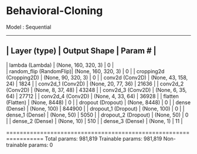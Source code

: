 # Behavioral-Cloning
Model : Sequential
_________________________________________________________________
| Layer (type)            |    Output Shape            |   Param #  |
-------------------------------------------------------------------- 
| lambda (Lambda)         |   (None, 160, 320, 3)      | 0          |   
| random_flip (RandomFlip)|  (None, 160, 320, 3)       | 0          |
| cropping2d (Cropping2D) |    (None, 90, 320, 3)      |  0         |
| conv2d (Conv2D)         |       (None, 43, 158, 24)  |     1824   |
| conv2d_1 (Conv2D)       |       (None, 20, 77, 36)   |     21636  |
| conv2d_2 (Conv2D)       |       (None, 8, 37, 48)    |     43248  |
| conv2d_3 (Conv2D)       |       (None, 6, 35, 64)    |     27712  |
| conv2d_4 (Conv2D)       |       (None, 4, 33, 64)    |     36928  |
| flatten (Flatten)       |      (None, 8448)          |   0        |
| dropout (Dropout)       |       (None, 8448)         |     0      |
| dense (Dense)           |       (None, 100)          |     844900 |
| dropout_1 (Dropout)     |       (None, 100)          |     0      |
| dense_1 (Dense)         |       (None, 50)           |     5050   |
| dropout_2 (Dropout)     |       (None, 50)           |        0   |
| dense_2 (Dense)         |       (None, 10)           |        510 |
| dense_3 (Dense)         |       (None, 1)            |  11        |

=================================================================
Total params: 981,819
Trainable params: 981,819
Non-trainable params: 0
